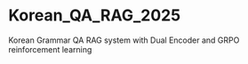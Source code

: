 # Korean_QA_RAG_2025
Korean Grammar QA RAG system with Dual Encoder and GRPO reinforcement learning

